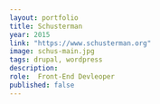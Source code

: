 ```yaml
---
layout: portfolio
title: Schusterman
year: 2015
link: "https://www.schusterman.org"
image: schus-main.jpg
tags: drupal, wordpress
description: 
role:  Front-End Devleoper
published: false
---
```

